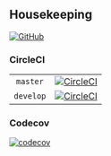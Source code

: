 ## Housekeeping

[![GitHub](https://img.shields.io/github/license/SnO2WMaN-personal-bookshelf/api)](https://github.com/SnO2WMaN-personal-bookshelf/api/blob/master/LICENSE)

### CircleCI

|           |                                                                                                                                                                                             |
| :-------: | ------------------------------------------------------------------------------------------------------------------------------------------------------------------------------------------- |
| `master`  | [![CircleCI](https://circleci.com/gh/SnO2WMaN-personal-bookshelf/api/tree/master.svg?style=svg)](https://app.circleci.com/pipelines/github/SnO2WMaN-personal-bookshelf/api?branch=master)   |
| `develop` | [![CircleCI](https://circleci.com/gh/SnO2WMaN-personal-bookshelf/api/tree/develop.svg?style=svg)](https://app.circleci.com/pipelines/github/SnO2WMaN-personal-bookshelf/api?branch=develop) |

### Codecov

[![codecov](https://codecov.io/gh/SnO2WMaN-personal-bookshelf/api/branch/develop/graph/badge.svg)](https://codecov.io/gh/SnO2WMaN-personal-bookshelf/api)
